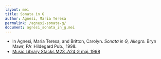 ```yaml
---
layout: mei
title: Sonata in G
author: Agnesi, Maria Teresa
permalink: /agnesi-sonata-g/
document: agnesi_sonata_in_g.mei
---
```


- In Agnesi, Maria Teresa, and Britton, Carolyn. *Sonata in G, Allegro.* Bryn Mawr, PA: Hildegard Pub., 1998.
- <a href="https://tufts-primo.hosted.exlibrisgroup.com/permalink/f/bnf7qa/01TUN_ALMA2195247490003851" target="_blank">Music Library Stacks M23 .A24 G maj. 1998</a>
